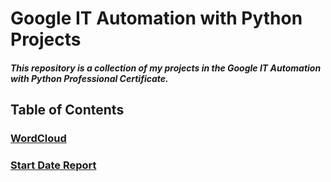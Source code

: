 # Google IT Automation with Python Projects
##### This repository is a collection of my projects in the Google IT Automation with Python Professional Certificate.


## Table of Contents
### [WordCloud](WordCloud)
### [Start Date Report](start_date_report.py)
